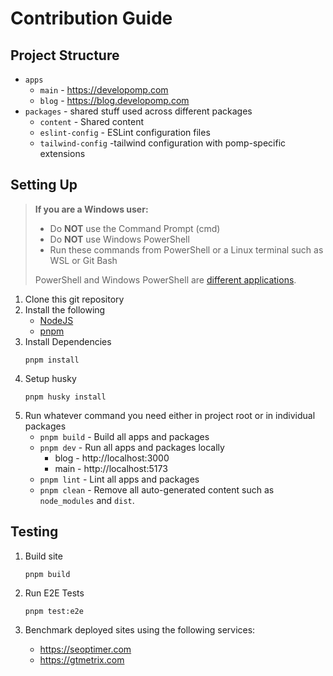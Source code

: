 # Contribution Guide

## Project Structure

- `apps`
  - `main` - https://developomp.com
  - `blog` - https://blog.developomp.com
- `packages` - shared stuff used across different packages
  - `content` - Shared content
  - `eslint-config` - ESLint configuration files
  - `tailwind-config` -tailwind configuration with pomp-specific extensions

## Setting Up

> **If you are a Windows user:**
>
> - Do **NOT** use the Command Prompt (cmd)
> - Do **NOT** use Windows PowerShell
> - Run these commands from PowerShell or a Linux terminal such as WSL or Git Bash
>
> PowerShell and Windows PowerShell are [different applications](https://learn.microsoft.com/en-us/powershell/scripting/whats-new/differences-from-windows-powershell?view=powershell-7.3).

1. Clone this git repository
2. Install the following
   - [NodeJS](https://nodejs.org)
   - [pnpm](https://pnpm.io/installation)
3. Install Dependencies
   ```
   pnpm install
   ```
4. Setup husky
   ```
   pnpm husky install
   ```
5. Run whatever command you need either in project root or in individual packages
   - `pnpm build` - Build all apps and packages
   - `pnpm dev` - Run all apps and packages locally
     - blog - http://localhost:3000
     - main - http://localhost:5173
   - `pnpm lint` - Lint all apps and packages
   - `pnpm clean` - Remove all auto-generated content such as `node_modules` and `dist`.

## Testing

1. Build site

   ```
   pnpm build
   ```

2. Run E2E Tests

   ```
   pnpm test:e2e
   ```

3. Benchmark deployed sites using the following services:

   - https://seoptimer.com
   - https://gtmetrix.com
